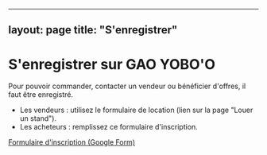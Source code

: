 
---
layout: page
title: "S'enregistrer"
---

# S'enregistrer sur GAO YOBO'O

Pour pouvoir commander, contacter un vendeur ou bénéficier d'offres, il faut être enregistré.

- Les vendeurs : utilisez le formulaire de location (lien sur la page "Louer un stand").
- Les acheteurs : remplissez ce formulaire d'inscription.

[Formulaire d'inscription (Google Form)](https://forms.gle/qu8tkwaTXz7FxsT57) <!-- Remplace par ton lien Google Form -->